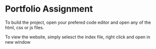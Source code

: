 # Portfolio Assignment

To build the project, open your prefered code editor and open any of the html, css or js files. 

To view the website, simply selesct the index file, right click and open in new window
